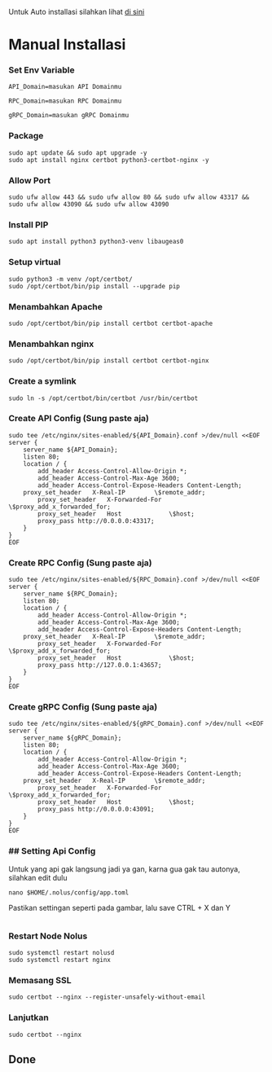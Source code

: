 Untuk Auto installasi silahkan lihat [di sini](https://github.com/SaujanaOK/nolus-core/tree/main/SiPalingOK)

# Manual Installasi
### Set Env Variable
```
API_Domain=masukan API Domainmu
```

```
RPC_Domain=masukan RPC Domainmu
```

```
gRPC_Domain=masukan gRPC Domainmu
```

### Package

```
sudo apt update && sudo apt upgrade -y
sudo apt install nginx certbot python3-certbot-nginx -y
```

###  Allow Port
```
sudo ufw allow 443 && sudo ufw allow 80 && sudo ufw allow 43317 && sudo ufw allow 43090 && sudo ufw allow 43090
```

###  Install PIP
```
sudo apt install python3 python3-venv libaugeas0
```

###  Setup virtual
```
sudo python3 -m venv /opt/certbot/
sudo /opt/certbot/bin/pip install --upgrade pip
```

###  Menambahkan Apache
```
sudo /opt/certbot/bin/pip install certbot certbot-apache
```

###  Menambahkan nginx
```
sudo /opt/certbot/bin/pip install certbot certbot-nginx
```

### Create a symlink
```
sudo ln -s /opt/certbot/bin/certbot /usr/bin/certbot
```

###  Create API Config (Sung paste aja)
```
sudo tee /etc/nginx/sites-enabled/${API_Domain}.conf >/dev/null <<EOF
server {
    server_name ${API_Domain};
    listen 80;
    location / {
        add_header Access-Control-Allow-Origin *;
        add_header Access-Control-Max-Age 3600;
        add_header Access-Control-Expose-Headers Content-Length;
	proxy_set_header   X-Real-IP        \$remote_addr;
        proxy_set_header   X-Forwarded-For  \$proxy_add_x_forwarded_for;
        proxy_set_header   Host             \$host;
        proxy_pass http://0.0.0.0:43317;
    }
}
EOF
```

### Create RPC Config (Sung paste aja)
```
sudo tee /etc/nginx/sites-enabled/${RPC_Domain}.conf >/dev/null <<EOF
server {
    server_name ${RPC_Domain};
    listen 80;
    location / {
        add_header Access-Control-Allow-Origin *;
        add_header Access-Control-Max-Age 3600;
        add_header Access-Control-Expose-Headers Content-Length;
	proxy_set_header   X-Real-IP        \$remote_addr;
        proxy_set_header   X-Forwarded-For  \$proxy_add_x_forwarded_for;
        proxy_set_header   Host             \$host;
        proxy_pass http://127.0.0.1:43657;
    }
}
EOF
```

### Create gRPC Config (Sung paste aja)
```
sudo tee /etc/nginx/sites-enabled/${gRPC_Domain}.conf >/dev/null <<EOF
server {
    server_name ${gRPC_Domain};
    listen 80;
    location / {
        add_header Access-Control-Allow-Origin *;
        add_header Access-Control-Max-Age 3600;
        add_header Access-Control-Expose-Headers Content-Length;
	proxy_set_header   X-Real-IP        \$remote_addr;
        proxy_set_header   X-Forwarded-For  \$proxy_add_x_forwarded_for;
        proxy_set_header   Host             \$host;
        proxy_pass http://0.0.0.0:43091;
    }
}
EOF
```
### ## Setting Api Config
Untuk yang api gak langsung jadi ya gan, karna gua gak tau autonya, silahkan edit dulu
```
nano $HOME/.nolus/config/app.toml
```
Pastikan settingan seperti pada gambar, lalu save CTRL + X dan Y
<p align="center"><img src="https://github.com/SaujanaOK/Images/blob/main/apinolus.png" alt=""></p>

### Restart Node Nolus
```
sudo systemctl restart nolusd
sudo systemctl restart nginx
```

### Memasang SSL
```
sudo certbot --nginx --register-unsafely-without-email
```

### Lanjutkan
```
sudo certbot --nginx
```

## Done
